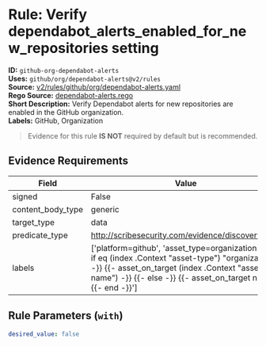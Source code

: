 # Rule: Verify dependabot_alerts_enabled_for_new_repositories setting  
**ID:** `github-org-dependabot-alerts`  
**Uses:** `github/org/dependabot-alerts@v2/rules`  
**Source:** [v2/rules/github/org/dependabot-alerts.yaml](https://github.com/scribe-public/sample-policies/v2/rules/github/org/dependabot-alerts.yaml)  
**Rego Source:** [dependabot-alerts.rego](https://github.com/scribe-public/sample-policies/v2/rules/github/org/dependabot-alerts.rego)  
**Short Description:** Verify Dependabot alerts for new repositories are enabled in the GitHub organization.  
**Labels:** GitHub, Organization  
> Evidence for this rule **IS NOT** required by default but is recommended.


## Evidence Requirements  
| Field | Value |
|-------|-------|
| signed | False |
| content_body_type | generic |
| target_type | data |
| predicate_type | http://scribesecurity.com/evidence/discovery/v0.1 |
| labels | ['platform=github', 'asset_type=organization', '{{- if eq (index .Context "asset-type") "organization" -}} {{- asset_on_target (index .Context "asset-name") -}} {{- else -}} {{- asset_on_target nil -}} {{- end -}}'] |

## Rule Parameters (`with`)  
```yaml
desired_value: false
```

